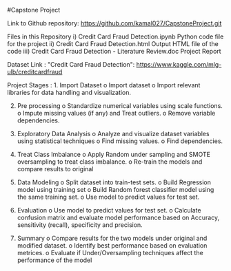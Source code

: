 #Capstone Project

Link to Github repository:
https://github.com/kamal027/CapstoneProject.git 

Files in this Repository
  i) Credit Card Fraud Detection.ipynb
       Python code file for the project
  ii) Credit Card Fraud Detection.html
        Output HTML file of the code
  iii) Credit Card Fraud Detection - Literature Review.doc
        Project Report
        
Dataset Link : "Credit Card Fraud Detection":  https://www.kaggle.com/mlg-ulb/creditcardfraud


Project Stages : 
	1. Import Dataset
    o	Import dataset
    o	Import relevant libraries for data handling and visualization. 
  
  2. Pre processing
    o	Standardize numerical variables using scale functions. 
    o	Impute missing values (if any) and Treat outliers.
    o	Remove variable dependencies. 

  3. Exploratory Data Analysis
    o	Analyze and visualize dataset variables using statistical techniques
    o	Find missing values.
    o	Find dependencies.
    
  4. Treat Class Imbalance 
    o	Apply Random under sampling and SMOTE oversampling to treat class imbalance.
    o	Re-train the models and compare results to original

  5. Data Modeling
    o	Split dataset into train-test sets. 
    o	Build Regression model using training set
    o	Build Random forest classifier model using the same training set.
    o	Use model to predict values for test set.

   6. Evaluation
    o	Use model to predict values for test set.
    o	Calculate confusion matrix and evaluate model performance based on Accuracy, sensitivity (recall), specificity and precision.
    
   7. Summary
     o	Compare results for the two models under original and modified dataset.
     o	Identify best performance based on evaluation metrices.
     o	Evaluate if Under/Oversampling techniques affect the performance of the model





 



  











